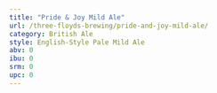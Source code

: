 ```yaml
---
title: "Pride & Joy Mild Ale"
url: /three-floyds-brewing/pride-and-joy-mild-ale/
category: British Ale
style: English-Style Pale Mild Ale
abv: 0
ibu: 0
srm: 0
upc: 0
---
```


